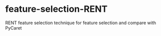 # feature-selection-RENT
RENT feature selection technique for feature selection and compare with PyCaret
